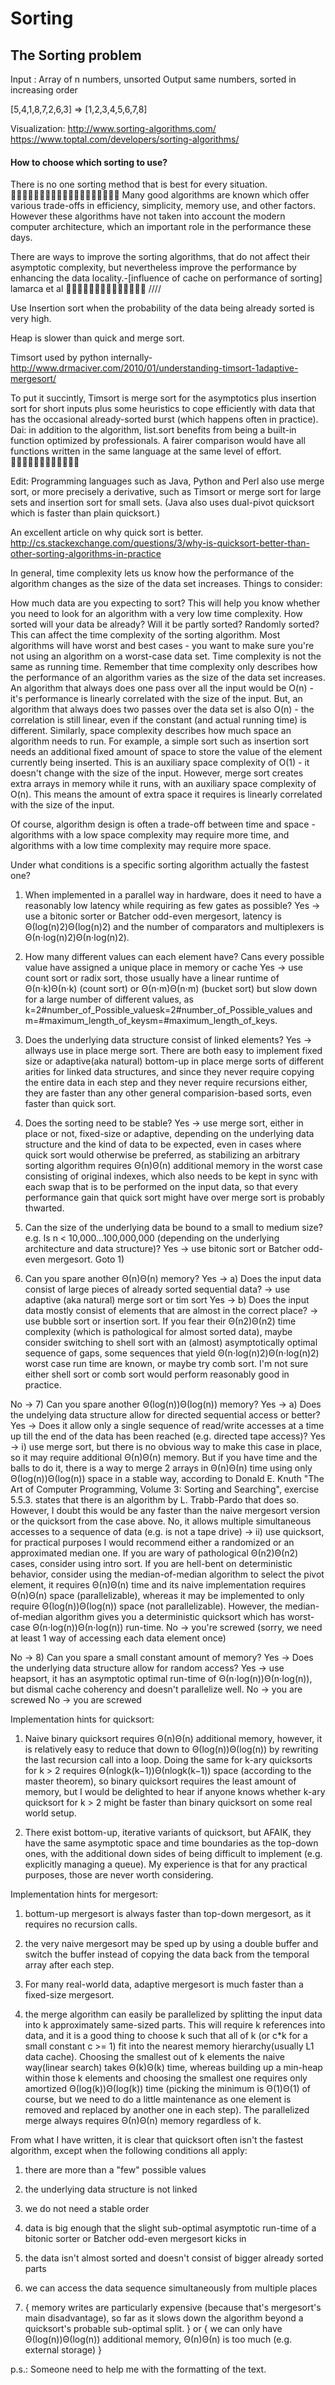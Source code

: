 # Sorting

## The Sorting problem

Input : Array of n numbers, unsorted
Output same numbers, sorted in increasing order

[5,4,1,8,7,2,6,3] => [1,2,3,4,5,6,7,8]

Visualization:
http://www.sorting-algorithms.com/
https://www.toptal.com/developers/sorting-algorithms/

#### How to choose which sorting to use?

There is no one sorting method that is best for every situation.

Many good algorithms are known which offer various trade-offs in efficiency, simplicity, memory use, and other factors. However these algorithms have not taken into account the modern computer architecture, which an important role in the performance these days.

There are ways to improve the sorting algorithms, that do not affect their asymptotic complexity, but nevertheless improve the performance by enhancing the data locality.-[influence of cache on performance of sorting] lamarca et al

////

Use Insertion sort when the probability of the data being already sorted is very high.

Heap is slower than quick and merge sort.

Timsort used by python internally-  http://www.drmaciver.com/2010/01/understanding-timsort-1adaptive-mergesort/

 To put it succintly, Timsort is merge sort for the asymptotics plus insertion sort for short inputs plus some heuristics to cope efficiently with data that has the occasional already-sorted burst (which happens often in practice). Dai: in addition to the algorithm, list.sort benefits from being a built-in function optimized by professionals. A fairer comparison would have all functions written in the same language at the same level of effort.


Edit: Programming languages such as Java, Python and Perl also use merge sort, or more precisely a derivative, such as Timsort or merge sort for large sets and insertion sort for small sets. (Java also uses dual-pivot quicksort which is faster than plain quicksort.)

An excellent article on why quick sort is better. http://cs.stackexchange.com/questions/3/why-is-quicksort-better-than-other-sorting-algorithms-in-practice

In general, time complexity lets us know how the performance of the algorithm changes as the size of the data set increases. Things to consider:

How much data are you expecting to sort? This will help you know whether you need to look for an algorithm with a very low time complexity.
How sorted will your data be already? Will it be partly sorted? Randomly sorted? This can affect the time complexity of the sorting algorithm. Most algorithms will have worst and best cases - you want to make sure you're not using an algorithm on a worst-case data set.
Time complexity is not the same as running time. Remember that time complexity only describes how the performance of an algorithm varies as the size of the data set increases. An algorithm that always does one pass over all the input would be O(n) - it's performance is linearly correlated with the size of the input. But, an algorithm that always does two passes over the data set is also O(n) - the correlation is still linear, even if the constant (and actual running time) is different.
Similarly, space complexity describes how much space an algorithm needs to run. For example, a simple sort such as insertion sort needs an additional fixed amount of space to store the value of the element currently being inserted. This is an auxiliary space complexity of O(1) - it doesn't change with the size of the input. However, merge sort creates extra arrays in memory while it runs, with an auxiliary space complexity of O(n). This means the amount of extra space it requires is linearly correlated with the size of the input.

Of course, algorithm design is often a trade-off between time and space - algorithms with a low space complexity may require more time, and algorithms with a low time complexity may require more space.



Under what conditions is a specific sorting algorithm actually the fastest one?

1) When implemented in a parallel way in hardware, does it need to have a reasonably low latency while requiring as few gates as possible? Yes -> use a bitonic sorter or Batcher odd-even mergesort, latency is Θ(log(n)2)Θ(log⁡(n)2) and the number of comparators and multiplexers is Θ(n⋅log(n)2)Θ(n⋅log⁡(n)2).

2) How many different values can each element have? Cans every possible value have assigned a unique place in memory or cache Yes -> use count sort or radix sort, those usually have a linear runtime of Θ(n⋅k)Θ(n⋅k) (count sort) or Θ(n⋅m)Θ(n⋅m) (bucket sort) but slow down for a large number of different values, as k=2#number_of_Possible_valuesk=2#number_of_Possible_values and m=#maximum_length_of_keysm=#maximum_length_of_keys.

3) Does the underlying data structure consist of linked elements? Yes -> allways use in place merge sort. There are both easy to implement fixed size or adaptive(aka natural) bottom-up in place merge sorts of different arities for linked data structures, and since they never require copying the entire data in each step and they never require recursions either, they are faster than any other general comparision-based sorts, even faster than quick sort.

4) Does the sorting need to be stable? Yes -> use merge sort, either in place or not, fixed-size or adaptive, depending on the underlying data structure and the kind of data to be expected, even in cases where quick sort would otherwise be preferred, as stabilizing an arbitrary sorting algorithm requires Θ(n)Θ(n) additional memory in the worst case consisting of original indexes, which also needs to be kept in sync with each swap that is to be performed on the input data, so that every performance gain that quick sort might have over merge sort is probably thwarted.

5) Can the size of the underlying data be bound to a small to medium size? e.g. Is n < 10,000...100,000,000 (depending on the underlying architecture and data structure)? Yes -> use bitonic sort or Batcher odd-even mergesort. Goto 1)

6) Can you spare another Θ(n)Θ(n) memory? Yes -> a) Does the input data consist of large pieces of already sorted sequential data? -> use adaptive (aka natural) merge sort or tim sort Yes -> b) Does the input data mostly consist of elements that are almost in the correct place? -> use bubble sort or insertion sort. If you fear their Θ(n2)Θ(n2) time complexity (which is pathological for almost sorted data), maybe consider switching to shell sort with an (almost) asymptotically optimal sequence of gaps, some sequences that yield Θ(n⋅log(n)2)Θ(n⋅log⁡(n)2) worst case run time are known, or maybe try comb sort. I'm not sure either shell sort or comb sort would perform reasonably good in practice.

No -> 7) Can you spare another Θ(log(n))Θ(log⁡(n)) memory? Yes -> a) Does the undelying data structure allow for directed sequential access or better? Yes -> Does it allow only a single sequence of read/write accesses at a time up till the end of the data has been reached (e.g. directed tape access)? Yes -> i) use merge sort, but there is no obvious way to make this case in place, so it may require additional Θ(n)Θ(n) memory. But if you have time and the balls to do it, there is a way to merge 2 arrays in Θ(n)Θ(n) time using only Θ(log(n))Θ(log⁡(n)) space in a stable way, according to Donald E. Knuth "The Art of Computer Programming, Volume 3: Sorting and Searching", exercise 5.5.3. states that there is an algorithm by L. Trabb-Pardo that does so. However, I doubt this would be any faster than the naive mergesort version or the quicksort from the case above. No, it allows multiple simultaneous accesses to a sequence of data (e.g. is not a tape drive) -> ii) use quicksort, for practical purposes I would recommend either a randomized or an approximated median one. If you are wary of pathological Θ(n2)Θ(n2) cases, consider using intro sort. If you are hell-bent on deterministic behavior, consider using the median-of-median algorithm to select the pivot element, it requires Θ(n)Θ(n) time and its naive implementation requires Θ(n)Θ(n) space (parallelizable), whereas it may be implemented to only require Θ(log(n))Θ(log⁡(n)) space (not parallelizable). However, the median-of-median algorithm gives you a deterministic quicksort which has worst-case Θ(n⋅log(n))Θ(n⋅log⁡(n)) run-time. No -> you're screwed (sorry, we need at least 1 way of accessing each data element once)

No -> 8) Can you spare a small constant amount of memory? Yes -> Does the underlying data structure allow for random access? Yes -> use heapsort, it has an asymptotic optimal run-time of Θ(n⋅log(n))Θ(n⋅log⁡(n)), but dismal cache coherency and doesn't parallelize well. No -> you are screwed No -> you are screwed

Implementation hints for quicksort:

1) Naive binary quicksort requires Θ(n)Θ(n) additional memory, however, it is relatively easy to reduce that down to Θ(log(n))Θ(log⁡(n)) by rewriting the last recursion call into a loop. Doing the same for k-ary quicksorts for k > 2 requires Θ(nlogk(k−1))Θ(nlogk⁡(k−1)) space (according to the master theorem), so binary quicksort requires the least amount of memory, but I would be delighted to hear if anyone knows whether k-ary quicksort for k > 2 might be faster than binary quicksort on some real world setup.

2) There exist bottom-up, iterative variants of quicksort, but AFAIK, they have the same asymptotic space and time boundaries as the top-down ones, with the additional down sides of being difficult to implement (e.g. explicitly managing a queue). My experience is that for any practical purposes, those are never worth considering.

Implementation hints for mergesort:

1) bottum-up mergesort is always faster than top-down mergesort, as it requires no recursion calls.

2) the very naive mergesort may be sped up by using a double buffer and switch the buffer instead of copying the data back from the temporal array after each step.

3) For many real-world data, adaptive mergesort is much faster than a fixed-size mergesort.

4) the merge algorithm can easily be parallelized by splitting the input data into k approximately same-sized parts. This will require k references into data, and it is a good thing to choose k such that all of k (or c*k for a small constant c >= 1) fit into the nearest memory hierarchy(usually L1 data cache). Choosing the smallest out of k elements the naive way(linear search) takes Θ(k)Θ(k) time, whereas building up a min-heap within those k elements and choosing the smallest one requires only amortized Θ(log(k))Θ(log⁡(k)) time (picking the minimum is Θ(1)Θ(1) of course, but we need to do a little maintenance as one element is removed and replaced by another one in each step). The parallelized merge always requires Θ(n)Θ(n) memory regardless of k.

From what I have written, it is clear that quicksort often isn't the fastest algorithm, except when the following conditions all apply:

1) there are more than a "few" possible values

2) the underlying data structure is not linked

3) we do not need a stable order

4) data is big enough that the slight sub-optimal asymptotic run-time of a bitonic sorter or Batcher odd-even mergesort kicks in

5) the data isn't almost sorted and doesn't consist of bigger already sorted parts

6) we can access the data sequence simultaneously from multiple places

7) { memory writes are particularly expensive (because that's mergesort's main disadvantage), so far as it slows down the algorithm beyond a quicksort's probable sub-optimal split. } or { we can only have Θ(log(n))Θ(log⁡(n)) additional memory, Θ(n)Θ(n) is too much (e.g. external storage) }

p.s.: Someone need to help me with the formatting of the text.
